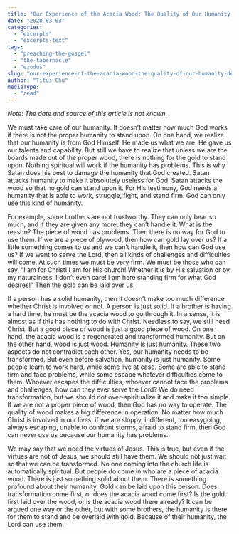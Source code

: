 ```yaml
---
title: "Our Experience of the Acacia Wood: The Quality of Our Humanity Determines Our Usefulness"
date: "2020-03-03"
categories: 
  - "excerpts"
  - "excerpts-text"
tags: 
  - "preaching-the-gospel"
  - "the-tabernacle"
  - "exodus"
slug: "our-experience-of-the-acacia-wood-the-quality-of-our-humanity-determines-our-usefulness"
author: "Titus Chu"
mediaType: 
  - "read"
---
```


_Note: The date and source of this article is not known._

We must take care of our humanity. It doesn’t matter how much God works if there is not the proper humanity to stand upon. On one hand, we realize that our humanity is from God Himself. He made us what we are. He gave us our talents and capability. But still we have to realize that unless we are the boards made out of the proper wood, there is nothing for the gold to stand upon. Nothing spiritual will work if the humanity has problems. This is why Satan does his best to damage the humanity that God created. Satan attacks humanity to make it absolutely useless for God. Satan attacks the wood so that no gold can stand upon it. For His testimony, God needs a humanity that is able to work, struggle, fight, and stand firm. God can only use this kind of humanity.

For example, some brothers are not trustworthy. They can only bear so much, and if they are given any more, they can’t handle it. What is the reason? The piece of wood has problems. Then there is no way for God to use them. If we are a piece of plywood, then how can gold lay over us? If a little something comes to us and we can’t handle it, then how can God use us? If we want to serve the Lord, then all kinds of challenges and difficulties will come. At such times we must be very firm. We must be those who can say, “I am for Christ! I am for His church! Whether it is by His salvation or by my naturalness, I don’t even care! I am here standing firm for what God desires!” Then the gold can be laid over us.

If a person has a solid humanity, then it doesn’t make too much difference whether Christ is involved or not. A person is just solid. If a brother is having a hard time, he must be the acacia wood to go through it. In a sense, it is almost as if this has nothing to do with Christ. Needless to say, we still need Christ. But a good piece of wood is just a good piece of wood. On one hand, the acacia wood is a regenerated and transformed humanity. But on the other hand, wood is just wood. Humanity is just humanity. These two aspects do not contradict each other. Yes, our humanity needs to be transformed. But even before salvation, humanity is just humanity. Some people learn to work hard, while some live at ease. Some are able to stand firm and face problems, while some escape whatever difficulties come to them. Whoever escapes the difficulties, whoever cannot face the problems and challenges, how can they ever serve the Lord? We do need transformation, but we should not over-spiritualize it and make it too simple. If we are not a proper piece of wood, then God has no way to operate. The quality of wood makes a big difference in operation. No matter how much Christ is involved in our lives, if we are sloppy, indifferent, too easygoing, always escaping, unable to confront storms, afraid to stand firm, then God can never use us because our humanity has problems.

We may say that we need the virtues of Jesus. This is true, but even if the virtues are not of Jesus, we should still have them. We should not just wait so that we can be transformed. No one coming into the church life is automatically spiritual. But people do come in who are a piece of acacia wood. There is just something solid about them. There is something profound about their humanity. Gold can be laid upon this person. Does transformation come first, or does the acacia wood come first? Is the gold first laid over the wood, or is the acacia wood there already? It can be argued one way or the other, but with some brothers, the humanity is there for them to stand and be overlaid with gold. Because of their humanity, the Lord can use them.
